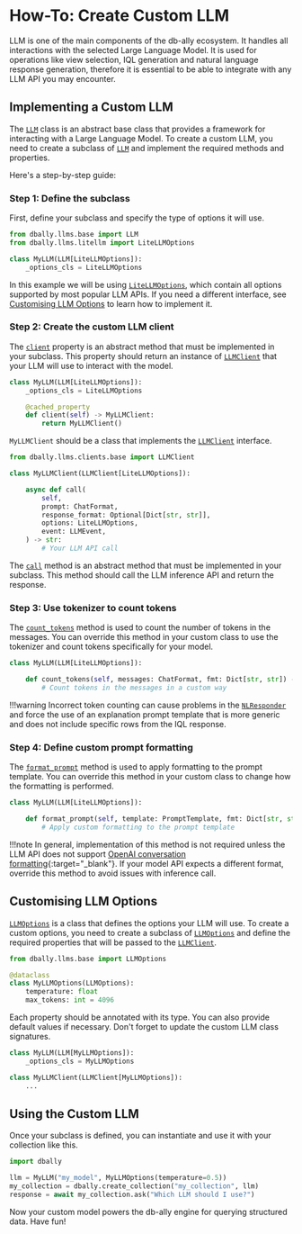 # How-To: Create Custom LLM

LLM is one of the main components of the db-ally ecosystem. It handles all interactions with the selected Large Language Model. It is used for operations like view selection, IQL generation and natural language response generation, therefore it is essential to be able to integrate with any LLM API you may encounter.

## Implementing a Custom LLM

The [`LLM`](../../reference/llms/index.md#dbally.llms.base.LLM) class is an abstract base class that provides a framework for interacting with a Large Language Model. To create a custom LLM, you need to create a subclass of [`LLM`](../../reference/llms/index.md#dbally.llms.base.LLM) and implement the required methods and properties.

Here's a step-by-step guide:

### Step 1: Define the subclass

First, define your subclass and specify the type of options it will use.

```python
from dbally.llms.base import LLM
from dbally.llms.litellm import LiteLLMOptions

class MyLLM(LLM[LiteLLMOptions]):
    _options_cls = LiteLLMOptions
```

In this example we will be using [`LiteLLMOptions`](../../reference/llms/litellm.md#dbally.llms.clients.litellm.LiteLLMOptions), which contain all options supported by most popular LLM APIs. If you need a different interface, see [Customising LLM Options](#customising-llm-options) to learn how to implement it.

### Step 2: Create the custom LLM client

The [`client`](../../reference/llms/index.md#dbally.llms.base.LLM.client) property is an abstract method that must be implemented in your subclass. This property should return an instance of [`LLMClient`](../../reference/llms/index.md#dbally.llms.clients.base.LLMClient) that your LLM will use to interact with the model.

```python
class MyLLM(LLM[LiteLLMOptions]):
    _options_cls = LiteLLMOptions

    @cached_property
    def client(self) -> MyLLMClient:
        return MyLLMClient()
```

`MyLLMClient` should be a class that implements the [`LLMClient`](../../reference/llms/index.md#dbally.llms.clients.base.LLMClient) interface.

```python
from dbally.llms.clients.base import LLMClient

class MyLLMClient(LLMClient[LiteLLMOptions]):

    async def call(
        self,
        prompt: ChatFormat,
        response_format: Optional[Dict[str, str]],
        options: LiteLLMOptions,
        event: LLMEvent,
    ) -> str:
        # Your LLM API call
```

The [`call`](../../reference/llms/index.md#dbally.llms.clients.base.LLMClient.call) method is an abstract method that must be implemented in your subclass. This method should call the LLM inference API and return the response.

### Step 3: Use tokenizer to count tokens

The [`count_tokens`](../../reference/llms/index.md#dbally.llms.base.LLM.count_tokens) method is used to count the number of tokens in the messages. You can override this method in your custom class to use the tokenizer and count tokens specifically for your model.

```python
class MyLLM(LLM[LiteLLMOptions]):  

    def count_tokens(self, messages: ChatFormat, fmt: Dict[str, str]) -> int:
        # Count tokens in the messages in a custom way
```
!!!warning
    Incorrect token counting can cause problems in the [`NLResponder`](../../reference/nl_responder.md#dbally.nl_responder.nl_responder.NLResponder) and force the use of an explanation prompt template that is more generic and does not include specific rows from the IQL response.

### Step 4: Define custom prompt formatting

The [`format_prompt`](../../reference/llms/index.md#dbally.llms.base.LLM.format_prompt) method is used to apply formatting to the prompt template. You can override this method in your custom class to change how the formatting is performed.

```python
class MyLLM(LLM[LiteLLMOptions]):

    def format_prompt(self, template: PromptTemplate, fmt: Dict[str, str]) -> ChatFormat:
        # Apply custom formatting to the prompt template
```
!!!note
    In general, implementation of this method is not required unless the LLM API does not support [OpenAI conversation formatting](https://platform.openai.com/docs/api-reference/chat/create#chat-create-messages){:target="_blank"}. If your model API expects a different format, override this method to avoid issues with inference call.

## Customising LLM Options

[`LLMOptions`](../../reference/llms/index.md#dbally.llms.clients.base.LLMOptions) is a class that defines the options your LLM will use. To create a custom options, you need to create a subclass of [`LLMOptions`](../../reference/llms/index.md#dbally.llms.clients.base.LLMOptions) and define the required properties that will be passed to the [`LLMClient`](../../reference/llms/index.md#dbally.llms.clients.base.LLMClient).

```python
from dbally.llms.base import LLMOptions

@dataclass
class MyLLMOptions(LLMOptions):
    temperature: float
    max_tokens: int = 4096
```

Each property should be annotated with its type. You can also provide default values if necessary. Don't forget to update the custom LLM class signatures.

```python
class MyLLM(LLM[MyLLMOptions]):
    _options_cls = MyLLMOptions

class MyLLMClient(LLMClient[MyLLMOptions]):
    ...
```

## Using the Custom LLM

Once your subclass is defined, you can instantiate and use it with your collection like this.

```python
import dbally

llm = MyLLM("my_model", MyLLMOptions(temperature=0.5))
my_collection = dbally.create_collection("my_collection", llm)
response = await my_collection.ask("Which LLM should I use?")
```

Now your custom model powers the db-ally engine for querying structured data. Have fun!
